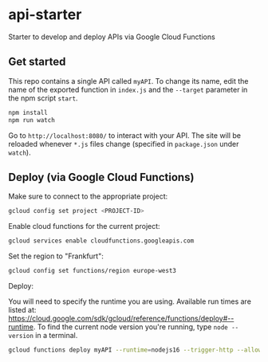 # api-starter

Starter to develop and deploy APIs via Google Cloud Functions

## Get started

This repo contains a single API called `myAPI`. To change its name, edit the name of the exported function in `index.js` and the `--target` parameter in the npm script `start`.

```bash
npm install
npm run watch
```

Go to `http://localhost:8080/` to interact with your API. The site will be reloaded whenever `*.js` files change (specified in `package.json` under `watch`).

## Deploy (via Google Cloud Functions)

Make sure to connect to the appropriate project:

```bash
gcloud config set project <PROJECT-ID>
```

Enable cloud functions for the current project:

```bash
gcloud services enable cloudfunctions.googleapis.com
```

Set the region to "Frankfurt":

```bash
gcloud config set functions/region europe-west3
```

Deploy:

You will need to specify the runtime you are using. Available run times are listed at: https://cloud.google.com/sdk/gcloud/reference/functions/deploy#--runtime. To find the current node version you're running, type `node --version` in a terminal.

```bash
gcloud functions deploy myAPI --runtime=nodejs16 --trigger-http --allow-unauthenticated
```
